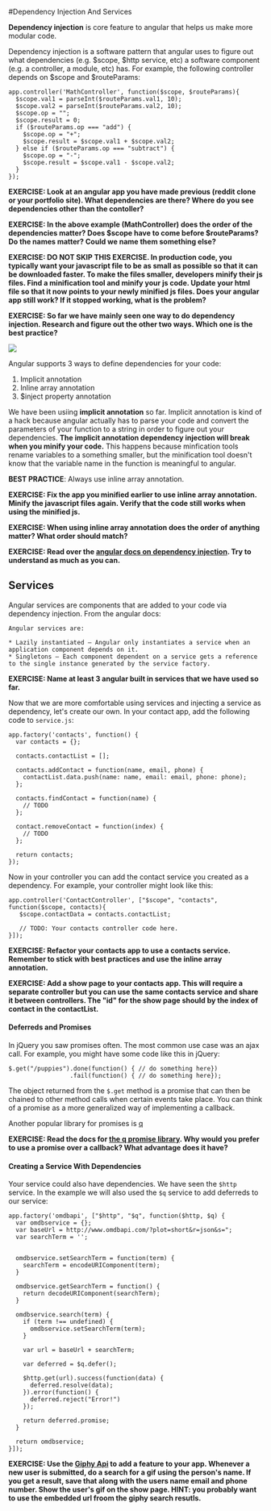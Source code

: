 #Dependency Injection And Services

**Dependency injection** is core feature to angular that helps us make more modular code.

Dependency injection is a software pattern that angular uses to figure out what dependencies (e.g. $scope, $http service, etc) a software component (e.g. a controller, a module, etc) has.  For example, the following controller depends on $scope and $routeParams:

```
app.controller('MathController', function($scope, $routeParams){
  $scope.val1 = parseInt($routeParams.val1, 10);
  $scope.val2 = parseInt($routeParams.val2, 10);
  $scope.op = "";
  $scope.result = 0;
  if ($routeParams.op === "add") {
    $scope.op = "+";
    $scope.result = $scope.val1 + $scope.val2;
  } else if ($routeParams.op === "subtract") {
    $scope.op = "-";
    $scope.result = $scope.val1 - $scope.val2;
  }
});
```

**EXERCISE: Look at an angular app you have made previous (reddit clone or your portfolio site).  What dependencies are there?  Where do you see dependencies other than the contoller?**

**EXERCISE:  In the above example (MathController) does the order of the dependencies matter?  Does $scope have to come before $routeParams?  Do the names matter?  Could we name them something else?**

**EXERCISE: DO NOT SKIP THIS EXERCISE.  In production code, you typically want your javascript file to be as small as possible so that it can be downloaded faster.  To make the files smaller, developers minify their js files.  Find a minification tool and minify your js code.  Update your html file so that it now points to your newly minified js files.  Does your angular app still work?  If it stopped working, what is the problem?**

**EXERCISE: So far we have mainly seen one way to do dependency injection.  Research and figure out the other two ways.  Which one is the best practice?**

![](http://html5hub.com/wp-content/uploads/2013/11/superA.png)

Angular supports 3 ways to define dependencies for your code:

1.  Implicit annotation
2.  Inline array annotation
3.  $inject property annotation

We have been usiing __implicit annotation__ so far.  Implicit annotation is kind of a hack because angular actually has to parse your code and convert the parameters of your function to a string in order to figure out your dependencies.  __The implicit annotation dependency injection will break when you minify your code.__   This happens because minfication tools rename variables to a something smaller, but the minification tool doesn't know that the variable name in the function is meaningful to angular.

__BEST PRACTICE__: Always use inline array annotation.

**EXERCISE: Fix the app you minified earlier to use inline array annotation.  Minify the javascript files again.  Verify that the code still works when using the minified js.**

**EXERCISE: When using inline array annotation does the order of anything matter?  What order should match?**

**EXERCISE: Read over the [angular docs on dependency injection](https://docs.angularjs.org/guide/di).  Try to understand as much as you can.**


## Services

Angular services are components that are added to your code via dependency injection.  From the angular docs:

```
Angular services are:

* Lazily instantiated – Angular only instantiates a service when an application component depends on it.
* Singletons – Each component dependent on a service gets a reference to the single instance generated by the service factory.
```

**EXERCISE: Name at least 3 angular built in services that we have used so far.**


Now that we are more comfortable using services and injecting a service as dependency, let's create our own.  In your contact app, add the following code to `service.js`:

```
app.factory('contacts', function() {
  var contacts = {};

  contacts.contactList = [];

  contacts.addContact = function(name, email, phone) {
    contactList.data.push(name: name, email: email, phone: phone);
  };

  contacts.findContact = function(name) {
    // TODO
  };

  contact.removeContact = function(index) {
    // TODO
  };
  
  return contacts;
});
```

Now in your controller you can add the contact service you created as a dependency.  For example, your controller might look like this:

```
app.controller('ContactController', ["$scope", "contacts", function($scope, contacts){
   $scope.contactData = contacts.contactList;
   
   // TODO: Your contacts controller code here.
}]);
```

**EXERCISE: Refactor your contacts app to use a contacts service.  Remember to stick with best practices and use the inline array annotation.**

**EXERCISE: Add a show page to your contacts app. This will require a separate controller but you can use the same contacts service and share it between controllers. The "id" for the show page should by the index of contact in the contactList.**

#### Deferreds and Promises

In jQuery you saw promises often.  The most common use case was an ajax call.  For example, you might have some code like this in jQuery:

```
$.get("/puppies").done(function() { // do something here})
                 .fail(function() { // do something here});
```

The object returned from the `$.get` method is a promise that can then be chained to other method calls when certain events take place.  You can think of a promise as a more generalized way of implementing a callback.

Another popular library for promises is [q](https://github.com/kriskowal/q)

**EXERCISE: Read the docs for [the q promise library](https://github.com/kriskowal/q).  Why would you prefer to use a promise over a callback?  What advantage does it have?**

#### Creating a Service With Dependencies

Your service could also have dependencies.  We have seen the `$http` service.  In the example we will also used the `$q` service to add deferreds to our service:

```
app.factory('omdbapi', ["$http", "$q", function($http, $q) {
  var omdbservice = {};
  var baseUrl = http://www.omdbapi.com/?plot=short&r=json&s=";
  var searchTerm = '';


  omdbservice.setSearchTerm = function(term) {
    searchTerm = encodeURIComponent(term);
  }
  
  omdbservice.getSearchTerm = function() {
    return decodeURIComponent(searchTerm);
  }
  
  omdbservice.search(term) {
    if (term !== undefined) {
      omdbservice.setSearchTerm(term);
    }
    
    var url = baseUrl + searchTerm;
    
    var deferred = $q.defer();
    
    $http.get(url).success(function(data) {
      deferred.resolve(data);
    }).error(function() {
      deferred.reject("Error!")
    });
    
    return deferred.promise;
  }
  
  return omdbservice;
}]);
```

**EXERCISE: Use the [Giphy Api](https://github.com/Giphy/GiphyAPI) to add a feature to your app.  Whenever a new user is submitted, do a search for a gif using the person's name.  If you get a result, save that along with the users name email and phone number.  Show the user's gif on the show page.  HINT: you probably want to use the embedded url froom the giphy search resutls.**
